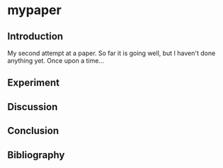 # mypaper

## Introduction
My second attempt at a paper.
So far it is going well, but I haven't done anything yet.
Once upon a time...

## Experiment

## Discussion

## Conclusion 

## Bibliography
